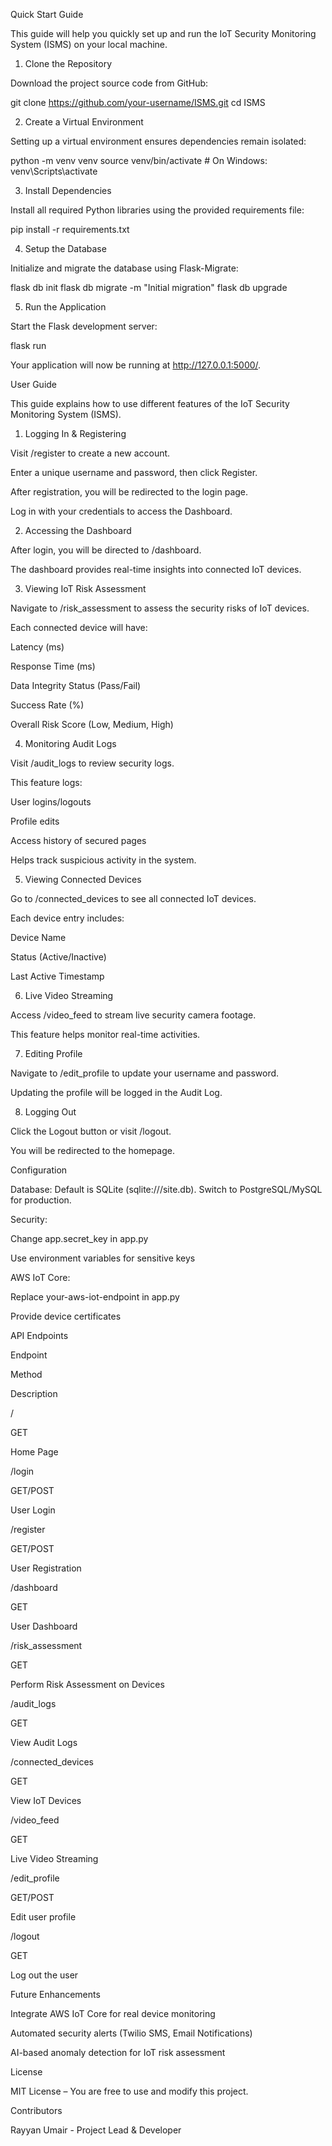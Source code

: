 Quick Start Guide

This guide will help you quickly set up and run the IoT Security Monitoring System (ISMS) on your local machine.

1. Clone the Repository

Download the project source code from GitHub:

git clone https://github.com/your-username/ISMS.git
cd ISMS

2. Create a Virtual Environment

Setting up a virtual environment ensures dependencies remain isolated:

python -m venv venv
source venv/bin/activate  # On Windows: venv\Scripts\activate

3. Install Dependencies

Install all required Python libraries using the provided requirements file:

pip install -r requirements.txt

4. Setup the Database

Initialize and migrate the database using Flask-Migrate:

flask db init
flask db migrate -m "Initial migration"
flask db upgrade

5. Run the Application

Start the Flask development server:

flask run

Your application will now be running at http://127.0.0.1:5000/.



User Guide

This guide explains how to use different features of the IoT Security Monitoring System (ISMS).

1. Logging In & Registering

Visit /register to create a new account.

Enter a unique username and password, then click Register.

After registration, you will be redirected to the login page.

Log in with your credentials to access the Dashboard.


2. Accessing the Dashboard

After login, you will be directed to /dashboard.

The dashboard provides real-time insights into connected IoT devices.


3. Viewing IoT Risk Assessment

Navigate to /risk_assessment to assess the security risks of IoT devices.

Each connected device will have:

Latency (ms)

Response Time (ms)

Data Integrity Status (Pass/Fail)

Success Rate (%)

Overall Risk Score (Low, Medium, High)


4. Monitoring Audit Logs

Visit /audit_logs to review security logs.

This feature logs:

User logins/logouts

Profile edits

Access history of secured pages

Helps track suspicious activity in the system.


5. Viewing Connected Devices

Go to /connected_devices to see all connected IoT devices.

Each device entry includes:

Device Name

Status (Active/Inactive)

Last Active Timestamp


6. Live Video Streaming

Access /video_feed to stream live security camera footage.

This feature helps monitor real-time activities.


7. Editing Profile

Navigate to /edit_profile to update your username and password.

Updating the profile will be logged in the Audit Log.


8. Logging Out

Click the Logout button or visit /logout.

You will be redirected to the homepage.

Configuration

Database: Default is SQLite (sqlite:///site.db). Switch to PostgreSQL/MySQL for production.

Security:

Change app.secret_key in app.py

Use environment variables for sensitive keys

AWS IoT Core:

Replace your-aws-iot-endpoint in app.py

Provide device certificates

API Endpoints

Endpoint

Method

Description

/

GET

Home Page

/login

GET/POST

User Login

/register

GET/POST

User Registration

/dashboard

GET

User Dashboard

/risk_assessment

GET

Perform Risk Assessment on Devices

/audit_logs

GET

View Audit Logs

/connected_devices

GET

View IoT Devices

/video_feed

GET

Live Video Streaming

/edit_profile

GET/POST

Edit user profile

/logout

GET

Log out the user

Future Enhancements

Integrate AWS IoT Core for real device monitoring

Automated security alerts (Twilio SMS, Email Notifications)

AI-based anomaly detection for IoT risk assessment

License

MIT License – You are free to use and modify this project.

Contributors

Rayyan Umair - Project Lead & Developer
